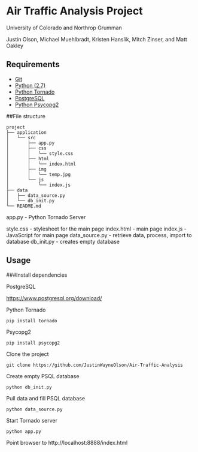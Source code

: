 Air Traffic Analysis Project 
============================
University of Colorado and Northrop Grumman

Justin Olson, Michael Muehlbradt, Kristen Hanslik, Mitch Zinser, and Matt Oakley

## Requirements
 * [Git](http://git-scm.com/)
 * [Python (2.7)](http://python.org/)
 * [Python Tornado](http://www.tornadoweb.org/en/stable/)
 * [PostgreSQL](https://www.postgresql.org/)
 * [Python Psycopg2](http://initd.org/psycopg/docs/) 

##File structure
```
project
├── application
│   └── src
│       ├── app.py
│       ├── css
│       │   └── style.css
│       ├── html
│       │   └── index.html
│       ├── img
│       │   └── temp.jpg
│       └── js
│           └── index.js
├── data
│   ├── data_source.py
│   └── db_init.py
└── README.md

```

app.py - Python Tornado Server

style.css - stylesheet for the main page
index.html - main page
index.js - JavaScript for main page
data\_source.py - retrieve data, process, import to database
db\_init.py - creates empty database 

## Usage

###Install dependencies

PostgreSQL

https://www.postgresql.org/download/

Python Tornado

    pip install tornado

Psycopg2

    pip install psycopg2

Clone the project

    git clone https://github.com/JustinWayneOlson/Air-Traffic-Analysis

Create empty PSQL database

    python db_init.py

Pull data and fill PSQL database

    python data_source.py

Start Tornado server

    python app.py

Point browser to http://localhost:8888/index.html

